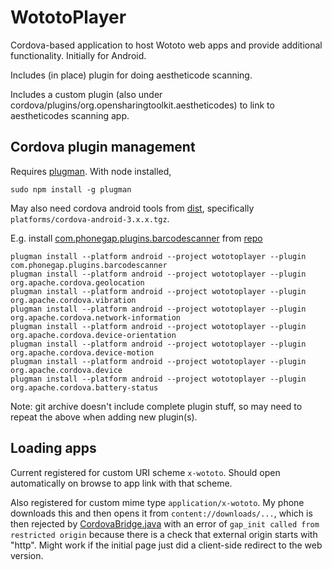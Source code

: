 # WototoPlayer

Cordova-based application to host Wototo web apps and provide additional functionality. Initially for Android.

Includes (in place) plugin for doing aestheticode scanning.

Includes a custom plugin (also under cordova/plugins/org.opensharingtoolkit.aestheticodes) to link to aestheticodes scanning app.

## Cordova plugin management

Requires [plugman](http://cordova.apache.org/docs/en/4.0.0/plugin_ref_plugman.md.html). With node installed,
```
sudo npm install -g plugman
```
May also need cordova android tools from [dist](https://www.apache.org/dist/cordova/), specifically `platforms/cordova-android-3.x.x.tgz`.

E.g. install [com.phonegap.plugins.barcodescanner](http://plugins.cordova.io/#/package/com.phonegap.plugins.barcodescanner) from [repo](https://github.com/wildabeast/BarcodeScanner.git)
```
plugman install --platform android --project wototoplayer --plugin com.phonegap.plugins.barcodescanner
plugman install --platform android --project wototoplayer --plugin org.apache.cordova.geolocation
plugman install --platform android --project wototoplayer --plugin org.apache.cordova.vibration
plugman install --platform android --project wototoplayer --plugin org.apache.cordova.network-information
plugman install --platform android --project wototoplayer --plugin org.apache.cordova.device-orientation
plugman install --platform android --project wototoplayer --plugin org.apache.cordova.device-motion
plugman install --platform android --project wototoplayer --plugin org.apache.cordova.device
plugman install --platform android --project wototoplayer --plugin org.apache.cordova.battery-status
```

Note: git archive doesn't include complete plugin stuff, so may need to repeat the above when adding new plugin(s).

## Loading apps

Current registered for custom URI scheme `x-wototo`. Should open automatically on browse to app link with that scheme.

Also registered for custom mime type `application/x-wototo`. My phone downloads this and then opens it from `content://downloads/...`, which is then rejected by [CordovaBridge.java](https://github.com/apache/cordova-android/blob/master/framework/src/org/apache/cordova/CordovaBridge.java) with an error of `gap_init called from restricted origin` because there is a check that external origin starts with "http". Might work if the initial page just did a client-side redirect to the web version.

